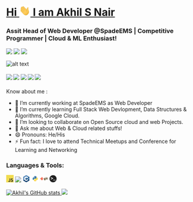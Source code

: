 # [Hi <img src="https://raw.githubusercontent.com/ABSphreak/ABSphreak/master/gifs/Hi.gif" width="30px"> I am Akhil S Nair](https://github.com/akhilsnair1047/)
### Assit Head of Web Developer @SpadeEMS | Competitive Programmer | Cloud & ML Enthusiast!


[<img height="30" src="https://img.shields.io/badge/-Facebook-3b5998?style=flat-square&labelColor=3b5998&logo=facebook&logoColor=white" />][twitter]
[<img height="30" src = "https://img.shields.io/badge/-Instagram-D7008A?style=flat-square&labelColor=D7008A&logo=Instagram&logoColor=white">][Instagram] 
[<img height="30" src="https://img.shields.io/badge/linkedin-blue.svg?&style=for-the-badge&logo=linkedin&logoColor=white" />][LinkedIn]
<!-- 
![alt text](https://github.com/akhilsnair1047/akhilsnair1047/blob/main/404.gif)  -->

<!-- ![alt text](https://i2.wp.com/boingboing.net/wp-content/uploads/2014/05/zed-horse-b-800-.gif?resize=720%2C408)  -->
![alt text](https://storage.googleapis.com/gweb-uniblog-publish-prod/original_images/Social_dino-with-hat.gif) 

<!--[![Linkedin Badge](https://img.shields.io/badge/-akhilsnair1047-blue?style=flat-square&logo=Linkedin&logoColor=white&link=https://www.linkedin.com/in/akhil-s-nair-2a89b3190/)](https://www.linkedin.com/in/akhil-s-nair-2a89b3190/) 
[![Facebook Badge](https://img.shields.io/badge/-@akhilsnair1047-3b5998?style=flat-square&labelColor=3b5998&logo=facebook&logoColor=white&link=https://www.facebook.com/jonnalagadda.shivaram)](https://www.facebook.com/akhilsnair1047) [![Instagram Badge](https://img.shields.io/badge/-@__akhil_nair__-D7008A?style=flat-square&labelColor=D7008A&logo=Instagram&logoColor=white&link=https://www.instagram.com/__akhil_nair__)](https://www.instagram.com/__akhil_nair__/)[![Twitter Badge](https://img.shields.io/badge/-@akhilsnair1047-1ca0f1?style=flat-square&labelColor=1ca0f1&logo=twitter&logoColor=white&link=https://twitter.com/)](https://twitter.com/)  
**akhilsnair1047/akhilsnair1047** is a ✨ _special_ ✨ repository because its `README.md` (this file) appears on your GitHub profile. -->

 #### ![](https://img.shields.io/badge/Web%20Development-%3C%2F%3E-blueviolet) ![](https://img.shields.io/badge/JavaScript-%3C%2F%3E-yellow) ![](https://img.shields.io/badge/Python-%7C-0%2C%2022%2C%20100) ![](https://img.shields.io/badge/C++-%7C-yellowgreen) ![](https://img.shields.io/badge/Google%20Cloud-%7C-orange) 
 <!-- ![](https://img.shields.io/badge/Azure-%7C-blue)  -->

Know about me :

- 🔭 I’m currently working at SpadeEMS as Web Developer
- 🌱 I’m currently learning Full Stack Web Devlopment, Data Structures & Algorithms, Google Cloud.
- 👯 I’m looking to collaborate on Open Source cloud and web Projects.
- 💬 Ask me about Web & Cloud related stuffs!
- 😄 Pronouns: He/His
- ⚡ Fun fact: I love to attend Technical Meetups and Conference for Learning and Networking

### Languages & Tools:
<code><img height="20" src="https://raw.githubusercontent.com/github/explore/80688e429a7d4ef2fca1e82350fe8e3517d3494d/topics/javascript/javascript.png"></code>
<code><img height="20" src="https://upload.wikimedia.org/wikipedia/commons/thumb/1/10/CSS3_and_HTML5_logos_and_wordmarks.svg/791px-CSS3_and_HTML5_logos_and_wordmarks.svg.png"></code>
<code><img height="20" src="https://raw.githubusercontent.com/github/explore/80688e429a7d4ef2fca1e82350fe8e3517d3494d/topics/cpp/cpp.png"></code>
<code><img height="20" src="https://raw.githubusercontent.com/github/explore/80688e429a7d4ef2fca1e82350fe8e3517d3494d/topics/python/python.png"></code>
<code><img height="20" src="https://raw.githubusercontent.com/github/explore/80688e429a7d4ef2fca1e82350fe8e3517d3494d/topics/git/git.png"></code>
<code><img height="20" src="https://raw.githubusercontent.com/github/explore/80688e429a7d4ef2fca1e82350fe8e3517d3494d/topics/terminal/terminal.png"></code>

[![Akhil's GitHub stats](https://github-readme-stats.vercel.app/api?username=akhilsnair1047&count_private=true&theme=radical&hide=issues&show_icons=true)
](https://github-readme-stats.vercel.app/api?username=akhilsnair1047&count_private=true&theme=radical&hide=issues&show_icons=true)
<img src="https://i2.wp.com/boingboing.net/wp-content/uploads/2014/05/zed-horse-b-800-.gif" width="300"  />


<!-- [![Top Langs](https://github-readme-stats.vercel.app/api/top-langs/?username=anuraghazra&layout=compact)](https://github.com/anuraghazra/github-readme-stats) -->

[twitter]: https://twitter.com/__akhil_nair__
[youtube]: https://youtube.com/akhilsnair1047
[gmail]: https://akhilsnair1047@gmail.com
[linkedin]: https://www.linkedin.com/in/akhil-s-nair-2a89b3190/
[Facebook]: https://www.facebook.com/akhilsnair1047
[Instagram]: https://www.instagram.com/__akhil_nair__/





